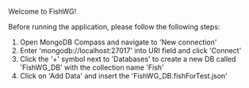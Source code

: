 Welcome to FishWG!

Before running the application, please follow the following steps:

1. Open MongoDB Compass and navigate to 'New connection'
2. Enter 'mongodb://localhost:27017' into URI field and click 'Connect'
3. Click the '+' symbol next to 'Databases' to create a new DB called 'FishWG_DB' with the collection name 'Fish'
4. Click on 'Add Data' and insert the 'FishWG_DB.fishForTest.json'
